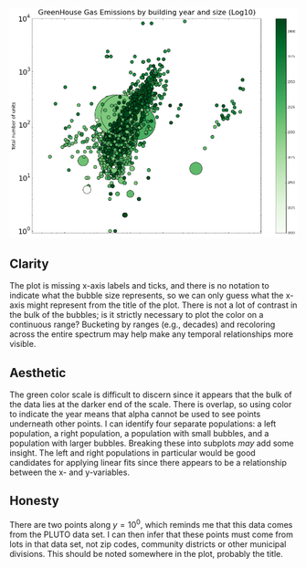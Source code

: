 
![dk2926's plot](https://raw.githubusercontent.com/Cuspian/PUI2015_dkhryashchev/master/HW8/GHG%20plot.png "dk2926's plot")

## Clarity
The plot is missing x-axis labels and ticks, and there is no notation to indicate what the bubble size
represents, so we can only guess what the x-axis might represent from the title of the plot. There is not a lot
of contrast in the bulk of the bubbles; is it strictly necessary to plot the color on a continuous range? Bucketing
by ranges (e.g., decades) and recoloring across the entire spectrum may help make any temporal relationships
more visible.

## Aesthetic
The green color scale is difficult to discern since it appears that the bulk of the data lies at the darker end of
the scale. There is overlap, so using color to indicate the year means that alpha cannot be used to see points
underneath other points. I can identify four separate populations: a left population, a right population, a population
with small bubbles, and a population with larger bubbles. Breaking these into subplots *may* add some insight. The left
and right populations in particular would be good candidates for applying linear fits since there appears to be
a relationship between the x- and y-variables.

## Honesty
There are two points along $y = 10^0$, which reminds me that this data comes from the PLUTO data set. I can then
infer that these points must come from lots in that data set, not zip codes, community districts or other municipal
divisions. This should be noted somewhere in the plot, probably the title.
